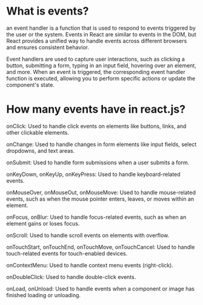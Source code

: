 # What is events?

an event handler is a function that is used to respond to events triggered by the user or the system. Events in React are similar to events in the DOM, but React provides a unified way to handle events across different browsers and ensures consistent behavior.

Event handlers are used to capture user interactions, such as clicking a button, submitting a form, typing in an input field, hovering over an element, and more. When an event is triggered, the corresponding event handler function is executed, allowing you to perform specific actions or update the component's state.

# How many events have in react.js?

onClick: Used to handle click events on elements like buttons, links, and other clickable elements.

onChange: Used to handle changes in form elements like input fields, select dropdowns, and text areas.

onSubmit: Used to handle form submissions when a user submits a form.

onKeyDown, onKeyUp, onKeyPress: Used to handle keyboard-related events.

onMouseOver, onMouseOut, onMouseMove: Used to handle mouse-related events, such as when the mouse pointer enters, leaves, or moves within an element.

onFocus, onBlur: Used to handle focus-related events, such as when an element gains or loses focus.

onScroll: Used to handle scroll events on elements with overflow.

onTouchStart, onTouchEnd, onTouchMove, onTouchCancel: Used to handle touch-related events for touch-enabled devices.

onContextMenu: Used to handle context menu events (right-click).

onDoubleClick: Used to handle double-click events.

onLoad, onUnload: Used to handle events when a component or image has finished loading or unloading.
